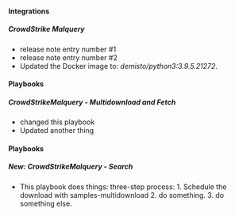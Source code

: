 
#### Integrations
##### CrowdStrike Malquery
- release note entry number #1
- release note entry number #2
- Updated the Docker image to: *demisto/python3:3.9.5.21272*.

#### Playbooks
##### CrowdStrikeMalquery - Multidownload and Fetch
- changed this playbook
- Updated another thing

#### Playbooks
##### New: CrowdStrikeMalquery - Search
- This playbook does things:
    three-step process:
      1. Schedule the download with samples-multidownload
      2. do something.
      3. do something else.
